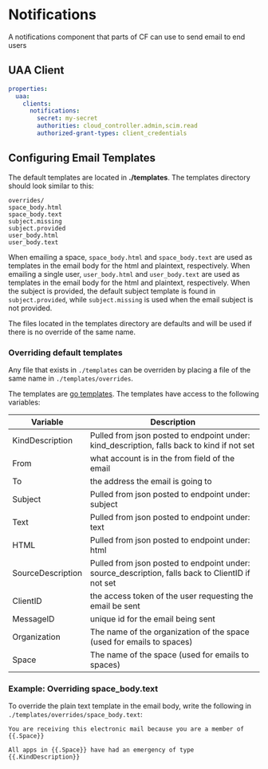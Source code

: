 # Notifications

A notifications component that parts of CF can use to send email to end users

## UAA Client

```yaml
properties:
  uaa:
    clients:
      notifications:
        secret: my-secret
        authorities: cloud_controller.admin,scim.read
        authorized-grant-types: client_credentials
```

## Configuring Email Templates
The default templates are located in **./templates**. The templates directory should look similar to this:

	overrides/
	space_body.html
	space_body.text
	subject.missing
	subject.provided
	user_body.html
	user_body.text

When emailing a space, `space_body.html` and `space_body.text` are used as templates in the email body for the html and plaintext, respectively. When emailing a single user, `user_body.html` and `user_body.text` are used as templates in the email body for the html and plaintext, respectively. When the subject is provided, the default subject template is found in `subject.provided`, while `subject.missing` is used when the email subject is not provided.

The files located in the templates directory are defaults and will be used if there is no override of the same name.  

### Overriding default templates

Any file that exists in `./templates` can be overriden by placing a file of the same name in `./templates/overrides`.

The templates are [go templates](http://golang.org/pkg/text/template/).  The templates have access to the following variables:

| Variable | Description |
| -------- | ----------- |
| KindDescription | Pulled from json posted to endpoint under: kind_description, falls back to kind if not set |
| From | what account is in the from field of the email |
| To | the address the email is going to |
| Subject | Pulled from json posted to endpoint under: subject |
| Text | Pulled from json posted to endpoint under: text |
| HTML | Pulled from json posted to endpoint under: html |
| SourceDescription | Pulled from json posted to endpoint under: source_description, falls back to ClientID if not set |
| ClientID | the access token of the user requesting the email be sent |
| MessageID | unique id for the email being sent |
| Organization | The name of the organization of the space (used for emails to spaces) |
| Space | The name of the space (used for emails to spaces) |

### Example: Overriding space_body.text
To override the plain text template in the email body, write the following in `./templates/overrides/space_body.text`:

```
You are receiving this electronic mail because you are a member of {{.Space}}

All apps in {{.Space}} have had an emergency of type {{.KindDescription}}
```

